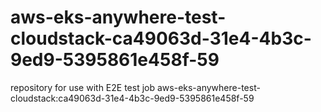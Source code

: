 # aws-eks-anywhere-test-cloudstack-ca49063d-31e4-4b3c-9ed9-5395861e458f-59
repository for use with E2E test job aws-eks-anywhere-test-cloudstack:ca49063d-31e4-4b3c-9ed9-5395861e458f-59
